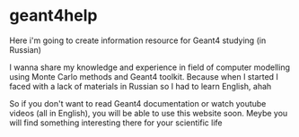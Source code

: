 # geant4help
Here i'm going to create information resource for Geant4 studying (in Russian)

I wanna share my knowledge and experience in field of computer modelling using Monte Carlo methods and Geant4 toolkit.
Because when I started I faced with a lack of materials in Russian so I had to learn English, ahah

So if you don't want to read Geant4 documentation or watch youtube videos (all in English), you will be able to use this website soon.
Meybe you will find something interesting there for your scientific life
